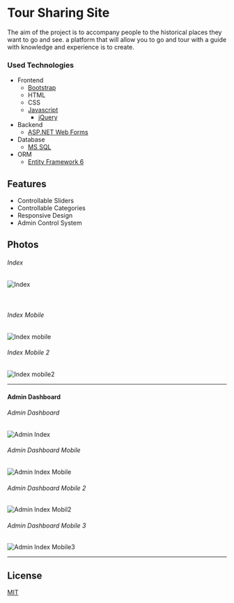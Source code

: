 
# Tour Sharing Site

The aim of the project is to accompany people to the historical places they want to go and see.
a platform that will allow you to go and tour with a guide with knowledge and experience
is to create.

### Used Technologies

- Frontend 
    * [Bootstrap](https://getbootstrap.com/)
    * HTML 
    * CSS
     - [Javascript](https://www.javascript.com/)
          * [jQuery](https://jquery.com/)
- Backend  
    * [ASP.NET Web Forms](https://docs.microsoft.com/en-us/aspnet/web-forms/overview/getting-started/getting-started-with-aspnet-45-web-forms/introduction-and-overview)
- Database 
    * [MS SQL](https://www.microsoft.com/en-us/sql-server/sql-server-2019)
- ORM
    * [Entity Framework 6](https://docs.microsoft.com/en-us/ef/)

    
  
## Features

- Controllable Sliders
- Controllable Categories
- Responsive Design
- Admin Control System


## Photos
<h6>Index</h6>
<img src="https://i.hizliresim.com/e3vxie5.png" alt="Index"/> 
<br/><br/><br/>
<h6>Index Mobile</h6>
<img src="https://i.hizliresim.com/d5tyj2f.png" alt="Index mobile"/> 
<br/>
<h6>Index Mobile 2</h6>
<img src="https://i.hizliresim.com/hshmcsr.png" alt="Index mobile2"/>
<br/>
<hr/>

#### Admin Dashboard

<h6>Admin Dashboard</h6>
<img src="https://i.hizliresim.com/rnuljju.png" alt="Admin Index"/> 
<br/>
<h6>Admin Dashboard Mobile</h6>
<img src="https://i.hizliresim.com/p8t3r2i.png" alt="Admin Index Mobile"/>
<br/>
<h6>Admin Dashboard Mobile 2</h6>
<img src="https://i.hizliresim.com/fbf4vdf.png" alt="Admin Index Mobil2"/> 
<br/>
<h6>Admin Dashboard Mobile 3</h6>
<img src="https://i.hizliresim.com/9btf0d3.png" alt="Admin Index Mobile3"/>

<hr/>


  
## License

[MIT](https://github.com/mehmetacisuu/TourSharingSite/blob/main/LICENSE)

  
